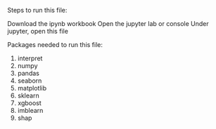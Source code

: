 Steps to run this file:

Download the ipynb workbook
Open the jupyter lab or console
Under jupyter, open this file


Packages needed to run this file:
1. interpret
2. numpy
3. pandas
4. seaborn
5. matplotlib
6. sklearn
7. xgboost
8. imblearn
9. shap
